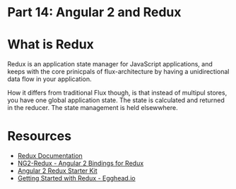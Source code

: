 # Part 14: Angular 2 and Redux ##

# What is Redux

Redux is an application state manager for JavaScript applications, and keeps with the core prinicpals of flux-architecture by having a unidirectional data flow in your application.

How it differs from traditional Flux though, is that instead of multipul stores, you have one global application state. The state is calculated and returned in the reducer. The state management is held elsewwhere.

# Resources

* [Redux Documentation](http://redux.js.org/)
* [NG2-Redux - Angular 2 Bindings for Redux](https://github.com/wbuchwalter/ng2-redux)
* [Angular 2 Redux Starter Kit](https://github.com/rangle/angular2-redux-starter)
* [Getting Started with Redux - Egghead.io](https://egghead.io/series/getting-started-with-redux)